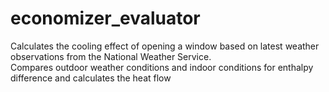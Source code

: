 # economizer_evaluator
Calculates the cooling effect of opening a window based on latest weather observations from the National Weather Service.  
Compares outdoor weather conditions and indoor conditions for enthalpy difference and calculates the heat flow
